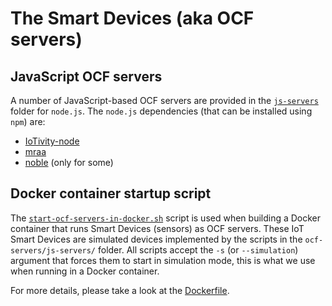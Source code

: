 # The Smart Devices (aka OCF servers)
## JavaScript OCF servers
A number of JavaScript-based OCF servers are provided in the [`js-servers`](./js-servers/)
folder for `node.js`. The `node.js` dependencies (that can be installed using `npm`) are:
* [IoTivity-node](https://www.npmjs.com/package/iotivity-node)
* [mraa](https://www.npmjs.com/package/mraa)
* [noble](https://www.npmjs.com/package/noble) (only for some)

## Docker container startup script
The [`start-ocf-servers-in-docker.sh`](./start-ocf-servers-in-docker.sh) script is used when building a Docker container that runs Smart Devices (sensors) as OCF servers. These IoT Smart Devices are simulated devices implemented by the scripts in the `ocf-servers/js-servers/` folder. All scripts accept the `-s` (or `--simulation`) argument that forces them to start in simulation mode, this is what we use when running in a Docker container.

For more details, please take a look at the [Dockerfile](./Dockerfile).

[Docker]: https://www.docker.com/
